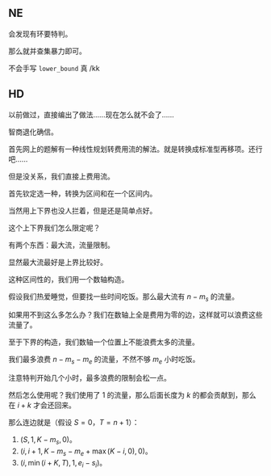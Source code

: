 ## NE
会发现有环要特判。

那么就并查集暴力即可。

不会手写 `lower_bound` 真 /kk

## HD
以前做过，直接编出了做法……现在怎么就不会了……

智商退化确信。

首先网上的题解有一种线性规划转费用流的解法。就是转换成标准型再移项。还行吧……

但是没关系，我们直接上费用流。

首先钦定选一种，转换为区间和在一个区间内。

当然用上下界也没人拦着，但是还是简单点好。

这个上下界我们怎么限定呢？

有两个东西：最大流，流量限制。

显然最大流最好是上界比较好。

这种区间性的，我们用一个数轴构造。

假设我们热爱睡觉，但要找一些时间吃饭。那么最大流有 $n - m_s$ 的流量。

如果用不到这么多怎么办？我们在数轴上全是费用为零的边，这样就可以浪费这些流量了。

至于下界的构造，我们数轴一个位置上不能浪费太多的流量。

我们最多浪费 $n - m_s - m_e$ 的流量，不然不够 $m_e$ 小时吃饭。

注意特判开始几个小时，最多浪费的限制会松一点。

然后怎么使用呢？我们使用了 $1$ 的流量，那么后面长度为 $k$ 的都会贡献到，那么在 $i + k$ 才会还回来。

那么连边就是（假设 $S = 0$，$T = n + 1$）：

1. $(S, 1, K - m_s, 0)$。
2. $(i, i + 1, K - m_s - m_e + \max(K - i, 0), 0)$。
3. $(i, \min(i + K, T), 1, e_i - s_i)$。


